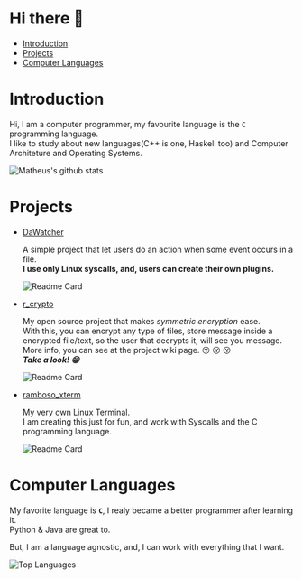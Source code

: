 # Hi there 👋
- [Introduction](#Introduction)
- [Projects](#projects)  
- [Computer Languages](#computer-languages)

# Introduction
Hi, I am a computer programmer, my favourite language is the `C` programming language.    
I like to study about new languages(C++ is one, Haskell too) and Computer Architeture and Operating Systems.

![Matheus's github stats](https://github-readme-stats.vercel.app/api?username=sgtcortez&show_icons=true&theme=dark&include_all_commits=true)

# Projects

- [DaWatcher](https://github.com/sgtcortez/DaWatcher)

  A simple project that let users do an action when some event occurs in a file.     
  **I use only Linux syscalls, and, users can create their own plugins.**
  
  ![Readme Card](https://github-readme-stats.vercel.app/api/pin?username=sgtcortez&repo=DaWatcher&theme=dark)

- [r_crypto](https://github.com/iammatheusrambo/r_crypto)
  
  My open source project that makes *symmetric encryption* ease.   
  With this, you can encrypt any type of files, store message inside a encrypted file/text, so the user that decrypts it, will see you message.     
  More info, you can see at the project wiki page. :kissing: :kissing: :kissing:     
  ***Take a look! :grin:***
  
  ![Readme Card](https://github-readme-stats.vercel.app/api/pin?username=sgtcortez&repo=r_crypto&theme=dark)

- [ramboso_xterm](https://github.com/sgtcortez/ramboso_xterm)

  My very own Linux Terminal.   
  I am creating this just for fun, and work with Syscalls and the C programming language.   
  
  ![Readme Card](https://github-readme-stats.vercel.app/api/pin?username=sgtcortez&repo=ramboso_xterm&theme=dark)

# Computer Languages
My favorite language is **`C`**, I realy became a better programmer after learning it.     
Python & Java are great to.     

But, I am a language agnostic, and, I can work with everything that I want.

![Top Languages](https://github-readme-stats.vercel.app/api/top-langs?username=sgtcortez&show_icons=true&theme=dark)
